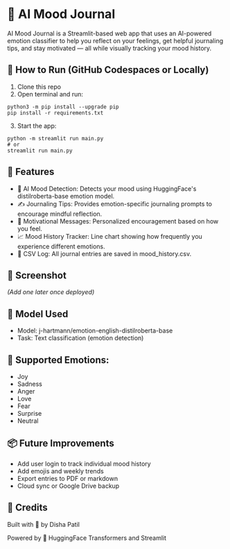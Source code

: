 # 🧠 AI Mood Journal

AI Mood Journal is a Streamlit-based web app that uses an AI-powered emotion classifier to help you reflect on your feelings, get helpful journaling tips, and stay motivated — all while visually tracking your mood history.

## 🚀 How to Run (GitHub Codespaces or Locally)

1. Clone this repo
2. Open terminal and run:
```
python3 -m pip install --upgrade pip
pip install -r requirements.txt
```

3. Start the app:
```
python -m streamlit run main.py
# or
streamlit run main.py
```

## 🌟 Features
- 🤖 AI Mood Detection: Detects your mood using HuggingFace's distilroberta-base emotion model.
- ✍️ Journaling Tips: Provides emotion-specific journaling prompts to encourage mindful reflection.
- 💬 Motivational Messages: Personalized encouragement based on how you feel.
- 📈 Mood History Tracker: Line chart showing how frequently you experience different emotions.
- 💾 CSV Log: All journal entries are saved in mood_history.csv.

## 📸 Screenshot
*(Add one later once deployed)*

## 🧪 Model Used
- Model: j-hartmann/emotion-english-distilroberta-base
- Task: Text classification (emotion detection)

## 🤗 Supported Emotions:
- Joy
- Sadness
- Anger
- Love
- Fear
- Surprise
- Neutral

## 📦 Future Improvements
- Add user login to track individual mood history
- Add emojis and weekly trends
- Export entries to PDF or markdown
- Cloud sync or Google Drive backup

## 🙌 Credits
Built with 💙 by Disha Patil

Powered by 🤗 HuggingFace Transformers and Streamlit
